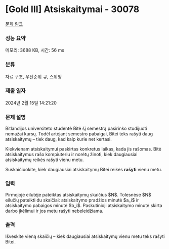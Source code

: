 # [Gold III] Atsiskaitymai - 30078 

[문제 링크](https://www.acmicpc.net/problem/30078) 

### 성능 요약

메모리: 3688 KB, 시간: 56 ms

### 분류

자료 구조, 우선순위 큐, 스위핑

### 제출 일자

2024년 2월 15일 14:21:20

### 문제 설명

<p>Bitlandijos universiteto studentė Bitė šį semestrą pasirinko studijuoti nemažai kursų. Todėl artėjant semestro pabaigai, Bitei teks rašyti daug atsiskaitymų – tiek daug, kad kaip kurie net kertasi.</p>

<p>Kiekvienam atsiskaitymui paskirtas konkretus laikas, kada jis rašomas. Bitė atsiskaitymus rašo kompiuteriu ir norėtų žinoti, kiek daugiausiai atsiskaitymų reikės rašyti vienu metu.</p>

<p>Suskaičiuokite, kiek daugiausiai atsiskaitymų Bitei reikės <strong>rašyti</strong> vienu metu.</p>

### 입력 

 <p>Pirmojoje eilutėje pateiktas atsiskaitymų skaičius $N$. Tolesnėse $N$ eilučių pateikti du skaičiai: atsiskaitymo pradžios minutė $a_i$ ir atsiskaitymo pabaigos minutė $b_i$. Paskutinioji atsiskaitymo minutė skirta darbo įkėlimui ir jos metu rašyti nebeleidžiama.</p>

### 출력 

 <p>Išveskite vieną skaičių – kiek daugiausiai atsiskaitymų vienu metu teks rašyti Bitei.</p>

